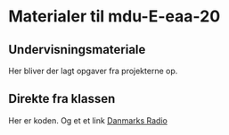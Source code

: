 # Materialer til mdu-E-eaa-20
## Undervisningsmateriale
Her bliver der lagt opgaver fra projekterne op.

## Direkte fra klassen

Her er koden. Og et et link [Danmarks Radio](https://dr.dk)
